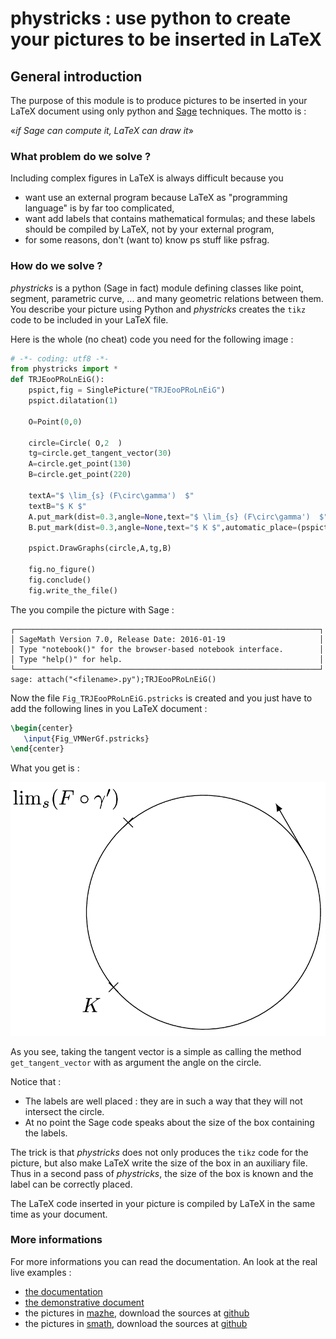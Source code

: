 # phystricks : use python to create your pictures to be inserted in LaTeX

## General introduction

The purpose of this module is to produce pictures to be inserted in your LaTeX document using only python and [Sage](http://sagemath.org) techniques. The motto is :

«*if Sage can compute it, LaTeX can draw it*» 


### What problem do we solve ?

Including complex figures in LaTeX is always difficult because you 

* want use an external program because LaTeX as "programming language" is by far too complicated,
* want add labels that contains mathematical formulas; and these labels should be compiled by LaTeX, not by your external program,
* for some reasons, don't (want to) know ps stuff like psfrag.

### How do we solve ?

*phystricks* is a python (Sage in fact) module defining classes like point, segment, parametric curve, ... and many geometric relations between them. You describe your picture using Python and *phystricks* creates the `tikz` code to be included in your LaTeX file.

Here is the whole (no cheat) code you need for the following image :

```python
# -*- coding: utf8 -*-
from phystricks import *
def TRJEooPRoLnEiG():
    pspict,fig = SinglePicture("TRJEooPRoLnEiG")
    pspict.dilatation(1)

    O=Point(0,0)

    circle=Circle( O,2  )
    tg=circle.get_tangent_vector(30)
    A=circle.get_point(130)
    B=circle.get_point(220)

    textA="$ \lim_{s} (F\circ\gamma')  $"
    textB="$ K $"
    A.put_mark(dist=0.3,angle=None,text="$ \lim_{s} (F\circ\gamma')  $",automatic_place=(pspict,""))
    B.put_mark(dist=0.3,angle=None,text="$ K $",automatic_place=(pspict,""))

    pspict.DrawGraphs(circle,A,tg,B)

    fig.no_figure()
    fig.conclude()
    fig.write_the_file()
```

The you compile the picture with Sage :

```
┌────────────────────────────────────────────────────────────────────┐
│ SageMath Version 7.0, Release Date: 2016-01-19                     │
│ Type "notebook()" for the browser-based notebook interface.        │
│ Type "help()" for help.                                            │
└────────────────────────────────────────────────────────────────────┘
sage: attach("<filename>.py");TRJEooPRoLnEiG()

```

Now the file `Fig_TRJEooPRoLnEiG.pstricks` is created and you just have to add the following lines in you LaTeX document :

```latex
\begin{center}
   \input{Fig_VMNerGf.pstricks}
\end{center}
```
What you get is :

![Alt text](pictures/example1.png)

As you see, taking the tangent vector is a simple as calling the method `get_tangent_vector` with as argument the angle on the circle.

Notice that :
* The labels are well placed : they are in such a way that they will not intersect the circle.
* At no point the Sage code speaks about the size of the box containing the labels.

The trick is that *phystricks* does not only produces the `tikz` code for the picture, but also make LaTeX write the size of the box in an auxiliary file. Thus in a second pass of *phystricks*, the size of the box is known and the label can be correctly placed.

The LaTeX code inserted in your picture is compiled by LaTeX in the same time as your document.

### More informations


For more informations you can read the documentation. An look at the real live examples :
* [the documentation](http://laurent.claessens-donadello.eu/pdf/phystricks-doc.pdf)
* [the demonstrative document](http://laurent.claessens-donadello.eu/pdf/phystricks-demo.pdf)
* the pictures in [mazhe](http://laurent.claessens-donadello.eu/pdf/mazhe.pdf), download the sources at [github](https://github.com/LaurentClaessens/mazhe)
* the pictures in [smath](http://laurent.claessens-donadello.eu/pdf/smath.pdf), download the sources at [github](https://github.com/LaurentClaessens/smath)

